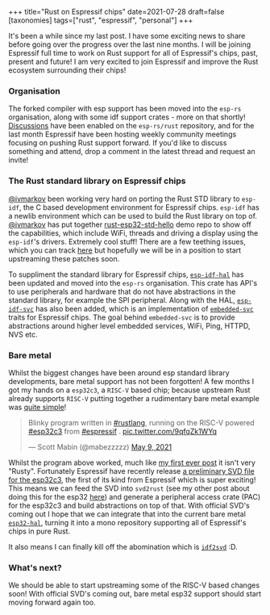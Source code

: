 +++
title="Rust on Espressif chips"
date=2021-07-28
draft=false
[taxonomies]
tags=["rust", "espressif", "personal"]
+++

It's been a while since my last post. I have some exciting news to share before going over the progress over the last nine months. I will be joining Espressif full time to work on Rust support for all of Espressif's chips, past, present and future! I am very excited to join Espressif and improve the Rust ecosystem surrounding their chips!

### Organisation

The forked compiler with esp support has been moved into the `esp-rs` organisation, along with some idf support crates - more on that shortly! [Discussions](https://github.com/esp-rs/rust/discussions) have been enabled on the `esp-rs/rust` repository, and for the last month Espressif have been hosting weekly community meetings focusing on pushing Rust support forward. If you'd like to discuss something and attend, drop a comment in the latest thread and request an invite!

### The Rust standard library on Espressif chips

[@ivmarkov](https://github.com/ivmarkov) been working very hard on porting the Rust STD library to `esp-idf`, the C based development environment for Espressif chips. `esp-idf` has a newlib environment which can be used to build the Rust library on top of. [@ivmarkov](https://github.com/ivmarkov) has put together [rust-esp32-std-hello](https://github.com/ivmarkov/rust-esp32-std-hello) demo repo to show off the capabilities, which include WiFi, threads and driving a display using the `esp-idf`'s drivers. Extremely cool stuff! There are a few teething issues, which you can track [here](https://github.com/esp-rs/rust/issues/57) but hopefully we will be in a position to start upstreaming these patches soon.

To suppliment the standard library for Espressif chips, [`esp-idf-hal`](https://github.com/esp-rs/esp-idf-hal) has been updated and moved into the `esp-rs` organisation. This crate has API's to use peripherals and hardware that do not have abstractions in the standard library, for example the SPI peripheral. Along with the HAL, [`esp-idf-svc`](https://github.com/esp-rs/esp-idf-svc) has also been added, which is an implementation of [`embedded-svc`](https://github.com/esp-rs/embedded-svc) traits for Espressif chips. The goal behind `embedded-svc` is to provide abstractions around higher level embedded services, WiFi, Ping, HTTPD, NVS etc.

### Bare metal

Whilst the biggest changes have been around esp standard library developments, bare metal support has not been forgotten! A few months I got my hands on a `esp32c3`, a `RISC-V` based chip; because upstream Rust already supports `RISC-V` putting together a rudimentary bare metal example was [quite simple](https://github.com/MabezDev/esp32c3-experiments)!

<blockquote class="twitter-tweet"><p lang="en" dir="ltr">Blinky program written in <a href="https://twitter.com/hashtag/rustlang?src=hash&amp;ref_src=twsrc%5Etfw">#rustlang</a>, running on the RISC-V powered <a href="https://twitter.com/hashtag/esp32c3?src=hash&amp;ref_src=twsrc%5Etfw">#esp32c3</a> from <a href="https://twitter.com/hashtag/espressif?src=hash&amp;ref_src=twsrc%5Etfw">#espressif</a> . <a href="https://t.co/9qfqZk1WYq">pic.twitter.com/9qfqZk1WYq</a></p>&mdash; Scott Mabin (@mabezzzzz) <a href="https://twitter.com/mabezzzzz/status/1391500605915607049?ref_src=twsrc%5Etfw">May 9, 2021</a></blockquote> <script async src="https://platform.twitter.com/widgets.js" charset="utf-8"></script>

Whilst the program above worked, much like [my first ever post](https://mabez.dev/blog/posts/esp32-rust/) it isn't very "Rusty". Fortunately Espressif have recently release [a preliminary SVD file for the esp32c3](https://github.com/espressif/svd/tree/esp32c3), the first of its kind from Espressif which is super exciting! This means we can feed the SVD into `svd2rust` (see my other post about doing this for the esp32 [here](https://mabez.dev/blog/posts/esp32-rust-svd-pac/)) and generate a peripheral access crate (PAC) for the esp32c3 and build abstractions on top of that. With official SVD's coming out I hope that we can integrate that into the current bare metal [`esp32-hal`](https://github.com/esp-rs/esp32-hal), turning it into a mono repository supporting all of Espressif's chips in pure Rust.

It also means I can finally kill off the abomination which is [`idf2svd`](https://github.com/MabezDev/idf2svd) :D.

### What's next?

We should be able to start upstreaming some of the RISC-V based changes soon! With official SVD's coming out, bare metal esp32 support should start moving forward again too.

